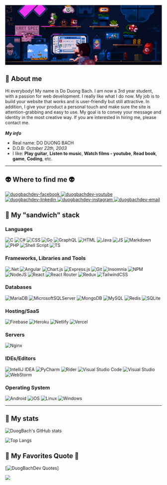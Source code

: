 <img alt="banner" style="width:100vw" src="./img/duogbachdev.gif">

## 🌸 About me

Hi everybody! My name is Do Duong Bach. I am now a 3rd year student, with a passion for web development. I really like what I do now. My job is to build your website that works and is user-friendly but still attractive. In addition, I give your product a personal touch and make sure the site is attention-grabbing and easy to use. My goal is to convey your message and identity in the most creative way. If you are interested in hiring me, please contact me.
<br/><br/>
_**My info**_

- Real name: DO DUONG BACH
- D.O.B: _October 22th, 2003_
- I like: **Play guitar**, **Listen to music**, **Watch films - youtube**, **Read book**, **game**, **Coding**, etc.

---

## 👽 Where to find me 👽

<!-- https://icons8.com -->

<a href="https://facebook.com/duogbachdev" target="blank"> <img src="https://img.icons8.com/bubbles/100/000000/facebook-new.png" alt="duogbachdev-facebook" /> </a>
<a href="https://www.youtube.com/@duogbach" target="blank"> <img src="https://img.icons8.com/bubbles/100/000000/youtube-squared.png" alt="duogbachdev-youtube" /> </a>
<a href="https://www.linkedin.com/" target="blank"> <img src="https://img.icons8.com/bubbles/100/000000/linkedin.png" alt="duogbachdev-linkedin" />
</a>
<a href="https://instagram.com/_22th.oct" target="blank"> <img src="https://img.icons8.com/bubbles/100/000000/instagram.png" alt="duogbachdev-instagram" /> </a>
<a href="mailto:contact.duogbachdev@gmail.com" target="top"> <img src="https://img.icons8.com/bubbles/100/000000/apple-mail.png" alt="duogbachdev-email" />
</a>

## 🥪 My "sandwich" stack

### Languages

![C](https://img.shields.io/badge/c-%2300599C.svg?style=for-the-badge&logo=c&logoColor=white)
![C#](https://img.shields.io/badge/C%23-239120?style=for-the-badge&logo=c-sharp&logoColor=white)
![CSS](https://img.shields.io/badge/CSS3-1572B6?style=for-the-badge&logo=css3&logoColor=white)
![Go](https://img.shields.io/badge/Go-00ADD8?style=for-the-badge&logo=go&logoColor=white)
![GraphQL](https://img.shields.io/badge/-GraphQL-E10098?style=for-the-badge&logo=graphql&logoColor=white)
![HTML](https://img.shields.io/badge/HTML5-E34F26?style=for-the-badge&logo=html5&logoColor=white)
![Java](https://img.shields.io/badge/java-%23ED8B00.svg?style=for-the-badge&logo=java&logoColor=white)
![JS](https://img.shields.io/badge/JavaScript-323330?style=for-the-badge&logo=javascript&logoColor=F7DF1E)
![Markdown](https://img.shields.io/badge/markdown-%23000000.svg?style=for-the-badge&logo=markdown&logoColor=white)
![PHP](https://img.shields.io/badge/PHP-777BB4?style=for-the-badge&logo=php&logoColor=white)
![Shell Script](https://img.shields.io/badge/shell_script-%23121011.svg?style=for-the-badge&logo=gnu-bash&logoColor=white)
![TS](https://img.shields.io/badge/TypeScript-007ACC?style=for-the-badge&logo=typescript&logoColor=white)

### Frameworks, Libraries and Tools

![.Net](https://img.shields.io/badge/.NET-5C2D91?style=for-the-badge&logo=.net&logoColor=white)
![Angular](https://img.shields.io/badge/angular-%23DD0031.svg?style=for-the-badge&logo=angular&logoColor=white)
![Chart.js](https://img.shields.io/badge/chart.js-F5788D.svg?style=for-the-badge&logo=chart.js&logoColor=white)
![Express.js](https://img.shields.io/badge/express.js-%23404d59.svg?style=for-the-badge&logo=express&logoColor=%2361DAFB)
![Git](https://img.shields.io/badge/GIT-E44C30?style=for-the-badge&logo=git&logoColor=white)
![Insomnia](https://img.shields.io/badge/Insomnia-black?style=for-the-badge&logo=insomnia&logoColor=5849BE)
![NPM](https://img.shields.io/badge/NPM-%23000000.svg?style=for-the-badge&logo=npm&logoColor=white)
![NodeJS](https://img.shields.io/badge/node.js-6DA55F?style=for-the-badge&logo=node.js&logoColor=white)
![React](https://img.shields.io/badge/react-%2320232a.svg?style=for-the-badge&logo=react&logoColor=%2361DAFB)
![React Router](https://img.shields.io/badge/React_Router-CA4245?style=for-the-badge&logo=react-router&logoColor=white)
![Redux](https://img.shields.io/badge/redux-%23593d88.svg?style=for-the-badge&logo=redux&logoColor=white)
![TailwindCSS](https://img.shields.io/badge/tailwindcss-%2338B2AC.svg?style=for-the-badge&logo=tailwind-css&logoColor=white)

### Databases

![MariaDB](https://img.shields.io/badge/MariaDB-003545?style=for-the-badge&logo=mariadb&logoColor=white)
![MicrosoftSQLServer](https://img.shields.io/badge/Microsoft%20SQL%20Sever-CC2927?style=for-the-badge&logo=microsoft%20sql%20server&logoColor=white)
![MongoDB](https://img.shields.io/badge/MongoDB-%234ea94b.svg?style=for-the-badge&logo=mongodb&logoColor=white)
![MySQL](https://img.shields.io/badge/mysql-%2300f.svg?style=for-the-badge&logo=mysql&logoColor=white)
![Redis](https://img.shields.io/badge/redis-%23DD0031.svg?style=for-the-badge&logo=redis&logoColor=white)
![SQLite](https://img.shields.io/badge/sqlite-%2307405e.svg?style=for-the-badge&logo=sqlite&logoColor=white)

### Hosting/SaaS

![Firebase](https://img.shields.io/badge/firebase-%23039BE5.svg?style=for-the-badge&logo=firebase)
![Heroku](https://img.shields.io/badge/heroku-%23430098.svg?style=for-the-badge&logo=heroku&logoColor=white)
![Netlify](https://img.shields.io/badge/netlify-%23000000.svg?style=for-the-badge&logo=netlify&logoColor=#00C7B7)
![Vercel](https://img.shields.io/badge/vercel-%23000000.svg?style=for-the-badge&logo=vercel&logoColor=white)

### Servers

![Nginx](https://img.shields.io/badge/nginx-%23009639.svg?style=for-the-badge&logo=nginx&logoColor=white)

### IDEs/Editors

![IntelliJ IDEA](https://img.shields.io/badge/IntelliJIDEA-000000.svg?style=for-the-badge&logo=intellij-idea&logoColor=white)
![PyCharm](https://img.shields.io/badge/pycharm-143?style=for-the-badge&logo=pycharm&logoColor=black&color=black&labelColor=green)
![Rider](https://img.shields.io/badge/Rider-000000.svg?style=for-the-badge&logo=Rider&logoColor=white&color=black&labelColor=crimson)
![Visual Studio Code](https://img.shields.io/badge/Visual%20Studio%20Code-0078d7.svg?style=for-the-badge&logo=visual-studio-code&logoColor=white)
![Visual Studio](https://img.shields.io/badge/Visual%20Studio-5C2D91.svg?style=for-the-badge&logo=visual-studio&logoColor=white)
![WebStorm](https://img.shields.io/badge/webstorm-143?style=for-the-badge&logo=webstorm&logoColor=white&color=black)

### Operating System

![Android](https://img.shields.io/badge/Android-3DDC84?style=for-the-badge&logo=android&logoColor=white)
![iOS](https://img.shields.io/badge/iOS-000000?style=for-the-badge&logo=ios&logoColor=white)
![Linux](https://img.shields.io/badge/Linux-FCC624?style=for-the-badge&logo=linux&logoColor=black)
![Windows](https://img.shields.io/badge/Windows-0078D6?style=for-the-badge&logo=windows&logoColor=white)

---

## 🚀 My stats

![DuogBach's GitHub stats](https://github-readme-stats.vercel.app/api?username=duogbachdev&hide=stars&count_private=true&show_icons=true&theme=algolia&border_radius=20)

![Top Langs](https://github-readme-stats.vercel.app/api/top-langs/?username=duogbachdev&layout=compact&theme=algolia&border_radius=20)

## 📑 My Favorites Quote 📑

[![DuogBachDev Quotes](https://quotes-github-readme.vercel.app/api?type=horizontal&theme=algolia&quote=Learning%20new%20everyday%20not%20the%20copycat%20of%20yesterday%20!%20Sau%20m%E1%BB%99t%20ng%C3%A0y%20!%20Ch%C3%BAng%20ta%20%C4%91%C3%A3%20h%E1%BB%8Dc%20%C4%91%C6%B0%E1%BB%A3c%20%C4%91i%E1%BB%81u%20g%C3%AC%20m%E1%BB%9Bi%20?&author=duogbachdev)]

![](https://komarev.com/ghpvc/?username=duogbachdev&color=3DDC84)
